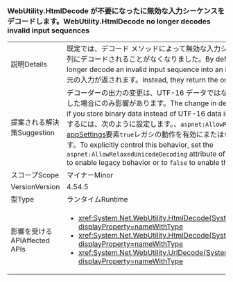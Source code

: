 ### <a name="webutilityhtmldecode-no-longer-decodes-invalid-input-sequences"></a><span data-ttu-id="989a6-101">WebUtility.HtmlDecode が不要になったに無効な入力シーケンスをデコードします。</span><span class="sxs-lookup"><span data-stu-id="989a6-101">WebUtility.HtmlDecode no longer decodes invalid input sequences</span></span>

|   |   |
|---|---|
|<span data-ttu-id="989a6-102">説明</span><span class="sxs-lookup"><span data-stu-id="989a6-102">Details</span></span>|<span data-ttu-id="989a6-103">既定では、デコード メソッドによって無効な入力シーケンスが無効な UTF-16 文字列にデコードされることがなくなりました。</span><span class="sxs-lookup"><span data-stu-id="989a6-103">By default, decoding methods no longer decode an invalid input sequence into an invalid UTF-16 string.</span></span> <span data-ttu-id="989a6-104">代わりに、元の入力が返されます。</span><span class="sxs-lookup"><span data-stu-id="989a6-104">Instead, they return the original input.</span></span>|
|<span data-ttu-id="989a6-105">提案される解決策</span><span class="sxs-lookup"><span data-stu-id="989a6-105">Suggestion</span></span>|<span data-ttu-id="989a6-106">デコーダーの出力の変更は、UTF-16 データではなくバイナリ データを文字列に格納した場合にのみ影響があります。</span><span class="sxs-lookup"><span data-stu-id="989a6-106">The change in decoder output should matter only if you store binary data instead of UTF-16 data in strings.</span></span> <span data-ttu-id="989a6-107">この動作を明示的に制御するには、次のように設定します。、<code>aspnet:AllowRelaxedUnicodeDecoding</code>の属性、 [appSettings](~/docs/framework/configure-apps/file-schema/appsettings/index.md)要素<code>true</code>レガシの動作を有効にまたは<code>false</code>を現在の動作を有効にします。</span><span class="sxs-lookup"><span data-stu-id="989a6-107">To explicitly control this behavior, set the <code>aspnet:AllowRelaxedUnicodeDecoding</code> attribute of the [appSettings](~/docs/framework/configure-apps/file-schema/appsettings/index.md) element to <code>true</code> to enable legacy behavior or to <code>false</code> to enable the current behavior.</span></span>|
|<span data-ttu-id="989a6-108">スコープ</span><span class="sxs-lookup"><span data-stu-id="989a6-108">Scope</span></span>|<span data-ttu-id="989a6-109">マイナー</span><span class="sxs-lookup"><span data-stu-id="989a6-109">Minor</span></span>|
|<span data-ttu-id="989a6-110">Version</span><span class="sxs-lookup"><span data-stu-id="989a6-110">Version</span></span>|<span data-ttu-id="989a6-111">4.5</span><span class="sxs-lookup"><span data-stu-id="989a6-111">4.5</span></span>|
|<span data-ttu-id="989a6-112">型</span><span class="sxs-lookup"><span data-stu-id="989a6-112">Type</span></span>|<span data-ttu-id="989a6-113">ランタイム</span><span class="sxs-lookup"><span data-stu-id="989a6-113">Runtime</span></span>|
|<span data-ttu-id="989a6-114">影響を受ける API</span><span class="sxs-lookup"><span data-stu-id="989a6-114">Affected APIs</span></span>|<ul><li><xref:System.Net.WebUtility.HtmlDecode(System.String)?displayProperty=nameWithType></li><li><xref:System.Net.WebUtility.HtmlDecode(System.String,System.IO.TextWriter)?displayProperty=nameWithType></li><li><xref:System.Net.WebUtility.UrlDecode(System.String)?displayProperty=nameWithType></li></ul>|

